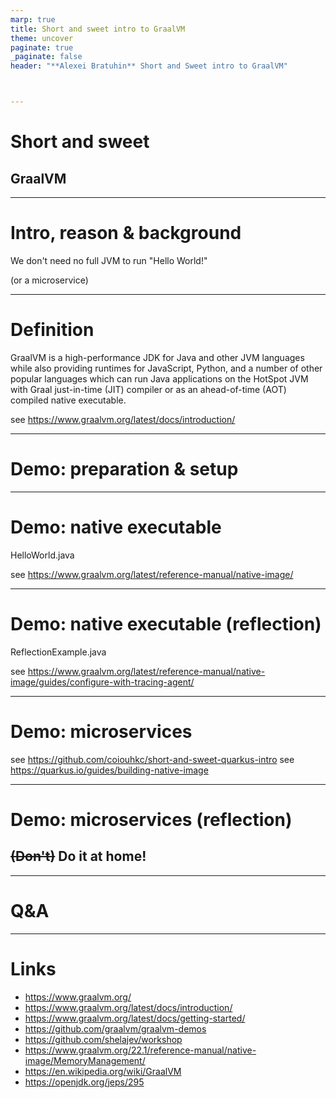 ```yaml
---
marp: true
title: Short and sweet intro to GraalVM
theme: uncover
paginate: true
_paginate: false
header: "**Alexei Bratuhin** Short and Sweet intro to GraalVM"



---
```


# Short and sweet

## GraalVM

---

# Intro, reason & background

We don't need no full JVM to run "Hello World!"

(or a microservice)

---

# Definition

GraalVM is a high-performance JDK for Java and other JVM languages while also providing runtimes for JavaScript, Python, and a number of other popular languages which can run Java applications on the HotSpot JVM with Graal just-in-time (JIT) compiler or as an ahead-of-time (AOT) compiled native executable. 


see https://www.graalvm.org/latest/docs/introduction/

---

# Demo: preparation & setup

<!--

sdk install java 22.3.r19-grl

java -version

gu install native-image

-->

---

# Demo: native executable

HelloWorld.java

see https://www.graalvm.org/latest/reference-manual/native-image/

<!--

javac HelloWorld.java

javap -v HelloWorld.class

native-image HelloWorld

file HelloWorld.class

file helloworld

./helloworld

-->

---

# Demo: native executable (reflection)

ReflectionExample.java

see https://www.graalvm.org/latest/reference-manual/native-image/guides/configure-with-tracing-agent/

<!--

javac ReflectionExample.java

java ReflectionExample StringReverser reverse "hello"

java ReflectionExample StringCapitalizer capitalize "hello"

native-image --no-fallback --gc=epsilon ReflectionExample

mkdir -p META-INF/native-image

java -agentlib:native-image-agent=config-output-dir=META-INF/native-image ReflectionExample StringReverser reverse "hello"

cat META-INF/native-image/reflect-config.json

native-image ReflectionExample

./reflectionexample StringReverser reverse "hello"
-->

---

# Demo: microservices

see https://github.com/coiouhkc/short-and-sweet-quarkus-intro
see https://quarkus.io/guides/building-native-image

---

# Demo: microservices (reflection)

## ~~(Don't)~~ Do it at home!

<!--

https://graalvm.github.io/native-build-tools/latest/maven-plugin.html#metadata-support

-->

--- 

# Q&A

---

# Links

* https://www.graalvm.org/
* https://www.graalvm.org/latest/docs/introduction/
* https://www.graalvm.org/latest/docs/getting-started/
* https://github.com/graalvm/graalvm-demos
* https://github.com/shelajev/workshop
* https://www.graalvm.org/22.1/reference-manual/native-image/MemoryManagement/
* https://en.wikipedia.org/wiki/GraalVM
* https://openjdk.org/jeps/295